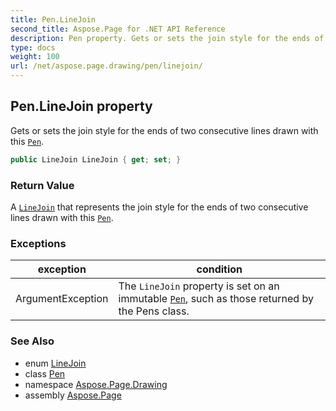 ```yaml
---
title: Pen.LineJoin
second_title: Aspose.Page for .NET API Reference
description: Pen property. Gets or sets the join style for the ends of two consecutive lines drawn with this Pen
type: docs
weight: 100
url: /net/aspose.page.drawing/pen/linejoin/
---
```

## Pen.LineJoin property

Gets or sets the join style for the ends of two consecutive lines drawn with this [`Pen`](../).

```csharp
public LineJoin LineJoin { get; set; }
```

### Return Value

A [`LineJoin`](../../../aspose.page.drawing.drawing2d/linejoin/) that represents the join style for the ends of two consecutive lines drawn with this [`Pen`](../).

### Exceptions

| exception | condition |
| --- | --- |
| ArgumentException | The `LineJoin` property is set on an immutable [`Pen`](../), such as those returned by the Pens class. |

### See Also

* enum [LineJoin](../../../aspose.page.drawing.drawing2d/linejoin/)
* class [Pen](../)
* namespace [Aspose.Page.Drawing](../../pen/)
* assembly [Aspose.Page](../../../)



